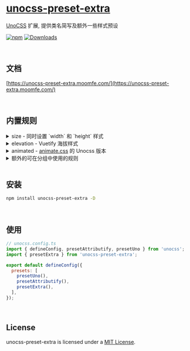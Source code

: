 # [unocss-preset-extra](https://unocss-preset-extra.moomfe.com/)

[UnoCSS](https://github.com/unocss/unocss) 扩展, 提供类名简写及额外一些样式预设

[![npm](https://img.shields.io/npm/v/unocss-preset-extra.svg)](https://www.npmjs.com/package/unocss-preset-extra)
[![Downloads](https://img.shields.io/npm/dm/unocss-preset-extra.svg)](https://www.npmjs.com/package/unocss-preset-extra)

<br>

## 文档

[https://unocss-preset-extra.moomfe.com/](https://unocss-preset-extra.moomfe.com/)

<br>

## 内置规则

<details>
  <summary>size - 同时设置 `width` 和 `height` 样式</summary>
  <br>

  ```html
  <div class="size-auto" />
  <div class="size-full" />
  <div class="min-size-1/2" />
  <div class="min-size-xs" />
  <div class="max-size-1" />
  <div class="max-size-[1px]" />
  ```

  这将生成以下 css 代码

  ```css
  .size-auto { width: auto; height: auto }
  .size-full { width: 100%; height: 100% }
  .min-size-1\/2 { min-width: 50%; min-height: 50% }
  .min-size-xs { min-width: 20rem; min-height: 20rem }
  .max-size-1 { max-width: 0.25rem; max-height: 0.25rem }
  .max-size-\[1px\] { max-width: 1px; max-height: 1px }
  ```

  <br>
</details>

<details>
  <summary>elevation - Vuetify 海拔样式</summary>
  <br>

>  1. 类名 `elevation` 可简写为 `el`
>  2. 可选的前缀 `shadow-`
>  3. 透明度支持 `(el|elevation)-(op|opacity)-(0~100)` 或 `shadow-(op|opacity)-(0~100)` 的方式

  ```html
  <!-- 正常使用 -->
  <div class="el-1" />
  <div class="elevation-2" />
  <div class="shadow-el-3" />
  <div class="shadow-elevation-4" />
  <!-- 透明度 -->
  <div class="el-5 el-op-50" />
  <div class="el-6 shadow-op-50" />
  ```

  在 [Attributify Mode](https://github.com/unocss/unocss/tree/main/packages/preset-attributify) 下使用

  ```html
  <div el="1 op-50" />
  <div elevation="1 op-50" />
  <div shadow-elevation="1 op-50" />
  ```

  <br>
</details>

<details>
  <summary>animated - <a href="https://animate.style" target="_blank">animate.css</a> 的 Unocss 版本</summary>
  <br>

  样式名称

  ```html
  <!-- 动画名称 ( 动画名称可在 https://animate.style 查阅, 使用时需转为 `kebabCase` 短横线隔开的格式 ) -->
  <div class="animated animated-bounce" />
  <div class="animated animated-fade-in" />
  <div class="animated animated-fade-out" />

  <!-- 动画运行次数 -->
  <div class="animated animated-bounce animated-infinite" /> <!-- 无限循环 -->
  <div class="animated animated-bounce animated-repeat-6" /> <!-- 循环 6 次 -->
  <div class="animated animated-bounce animated-repeat-666" /> <!-- 循环 666 次 -->

  <!-- 动画延迟 -->
  <div class="animated animated-bounce animated-delay-6" /> <!-- 延迟 6 毫秒 -->
  <div class="animated animated-bounce animated-delay-6s" /> <!-- 延迟 6 秒 -->
  <div class="animated animated-bounce animated-delay-6ms" /> <!-- 延迟 6 毫秒 -->

  <!-- 动画周期 -->
  <div class="animated animated-bounce animated-faster" /> <!-- 很快 -->
  <div class="animated animated-bounce animated-fast" /> <!-- 快 -->
  <div class="animated animated-bounce" /> <!-- 不设置, 默认 -->
  <div class="animated animated-bounce animated-slow" /> <!-- 慢 -->
  <div class="animated animated-bounce animated-slower" /> <!-- 很慢 -->
  <div class="animated animated-bounce animated-duration-6" /> <!-- 时长为 6 毫秒 -->
  <div class="animated animated-bounce animated-duration-6s" /> <!-- 时长为 6 秒 -->
  <div class="animated animated-bounce animated-duration-6ms" /> <!-- 时长为 6 毫秒 -->
  ```

  在 [Variant Group](https://github.com/unocss/unocss/tree/main/packages/transformer-variant-group) 或 [Attributify Mode](https://github.com/unocss/unocss/tree/main/packages/preset-attributify) 下使用

  ```html
  <!-- Variant Group -->
  <div class="animated-(~ bounce infinite)" />
  <div class="animated-(~ bounce faster delay-6s)" />

  <!-- Attributify Mode -->
  <div animated="~ bounce infinite" />
  <div animated="~ bounce faster delay-6s" />
  ```

  在 Vue 3 中使用

  ```html
  <Transition class="animated animated-faster" enter-active-class="animated-rotate-in" leave-active-class="animated-rotate-out" mode="out-in">
    ...
  </Transition>
  ```
</details>

<details>
  <summary>额外的可在分组中使用的规则</summary>
  <br>

  可在 [Variant Group](https://github.com/unocss/unocss/tree/main/packages/transformer-variant-group) 或 [Attributify Mode](https://github.com/unocss/unocss/tree/main/packages/preset-attributify) 下使用

  ```html
  <!-- 使用之前 -->
  <div class="flex-(~ col none) justify-center" />
  <div class="justify-center" un:flex="~ col none" />
  <!-- 使用之后 -->
  <div class="flex-(~ col none justify-center)" />
  <div un:flex="~ col none justify-center" />

  <!-- ↓↓↓ 以下是所有规则 ↓↓↓ -->

  <!-- (inline-)?(flex|grid)-justify-* -->
  <div class="flex-(~ justify-start)" />
  <div class="grid-(~ justify-center)" />
  <div class="inline-flex-(~ justify-between)" />
  <div class="inline-grid-(~ justify-end)" />

  <!-- (inline-)?(flex|grid)-order-* -->
  <div class="flex-(~ order-first)" />
  <div class="grid-(~ order-1)" />
  <div class="inline-flex-(~ order-2)" />
  <div class="inline-grid-(~ order-last)" />

  <!-- (inline-)?(flex|grid)-content-* -->
  <div class="flex-(~ content-start)" />
  <div class="grid-(~ content-center)" />
  <div class="inline-flex-(~ content-between)" />
  <div class="inline-grid-(~ content-end)" />

  <!-- (inline-)?(flex|grid)-items-* -->
  <div class="flex-(~ items-start)" />
  <div class="grid-(~ items-center)" />
  <div class="inline-flex-(~ items-baseline)" />
  <div class="inline-grid-(~ items-end)" />

  <!-- (inline-)?(flex|grid)-self-* -->
  <div class="flex-(~ self-start)" />
  <div class="grid-(~ self-center)" />
  <div class="inline-flex-(~ self-baseline)" />
  <div class="inline-grid-(~ self-end)" />

  <!-- (inline-)?(flex|grid)-place-content-* -->
  <div class="flex-(~ place-content-start)" />
  <div class="grid-(~ place-content-center)" />
  <div class="inline-flex-(~ place-content-between)" />
  <div class="inline-grid-(~ place-content-end)" />

  <!-- (inline-)?(flex|grid)-place-items-* -->
  <div class="flex-(~ place-items-start)" />
  <div class="grid-(~ place-items-center)" />
  <div class="inline-flex-(~ place-items-stretch)" />
  <div class="inline-grid-(~ place-items-end)" />

  <!-- (inline-)?(flex|grid)-place-self-* -->
  <div class="flex-(~ place-self-start)" />
  <div class="grid-(~ place-self-center)" />
  <div class="inline-flex-(~ place-self-stretch)" />
  <div class="inline-grid-(~ place-self-end)" />
  ```
</details>

<br>

## 安装

```bash
npm install unocss-preset-extra -D
```

<br>

## 使用

```js
// unocss.config.ts
import { defineConfig, presetAttributify, presetUno } from 'unocss';
import { presetExtra } from 'unocss-preset-extra';

export default defineConfig({
  presets: [
    presetUno(),
    presetAttributify(),
    presetExtra(),
  ],
});
```

<br>

## License

unocss-preset-extra is licensed under a [MIT License](./LICENSE).
